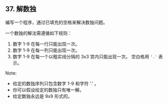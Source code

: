## 37. 解数独
编写一个程序，通过已填充的空格来解决数独问题。

一个数独的解法需遵循如下规则：

1. 数字 1-9 在每一行只能出现一次。
2. 数字 1-9 在每一列只能出现一次。
3. 数字 1-9 在每一个以粗实线分隔的 3x3 宫内只能出现一次。
空白格用 `'.'` 表示。


Note:

+ 给定的数独序列只包含数字 1-9 和字符 '.' 。
+ 你可以假设给定的数独只有唯一解。
+ 给定数独永远是 9x9 形式的。